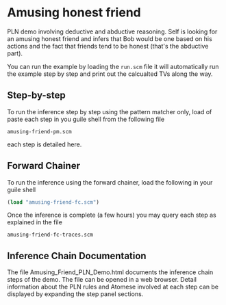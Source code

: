Amusing honest friend
=====================

PLN demo involving deductive and abductive reasoning. Self is looking
for an amusing honest friend and infers that Bob would be one based on
his actions and the fact that friends tend to be honest (that's the
abductive part).

You can run the example by loading the `run.scm` file it will automatically run the example step by step and print out the calcualted TVs along the way.

Step-by-step
------------

To run the inference step by step using the pattern matcher only, load
of paste each step in you guile shell from the following file

```
amusing-friend-pm.scm
```

each step is detailed here.

Forward Chainer
---------------

To run the inference using the forward chainer, load the following in
your guile shell

```scheme
(load "amusing-friend-fc.scm")
```

Once the inference is complete (a few hours) you may query each step
as explained in the file

```
amusing-friend-fc-traces.scm
```

Inference Chain Documentation
-----------------------------

The file Amusing_Friend_PLN_Demo.html documents the inference chain 
steps of the demo. The file can be opened in a web browser. Detail 
information about the PLN rules and Atomese involved at each step can be
displayed by expanding the step panel sections. 
